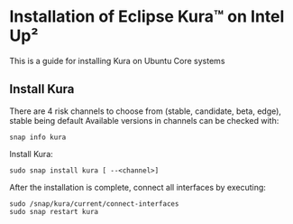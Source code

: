 # Installation of Eclipse Kura™ on Intel Up²

This is a guide for installing Kura on Ubuntu Core systems

## Install Kura

There are 4 risk channels to choose from (stable, candidate, beta, edge), stable being default
Available versions in channels can be checked with:
```
snap info kura
```

Install Kura:
```
sudo snap install kura [ --<channel>]
```
After the installation is complete, connect all interfaces by executing:
```
sudo /snap/kura/current/connect-interfaces
sudo snap restart kura
```
